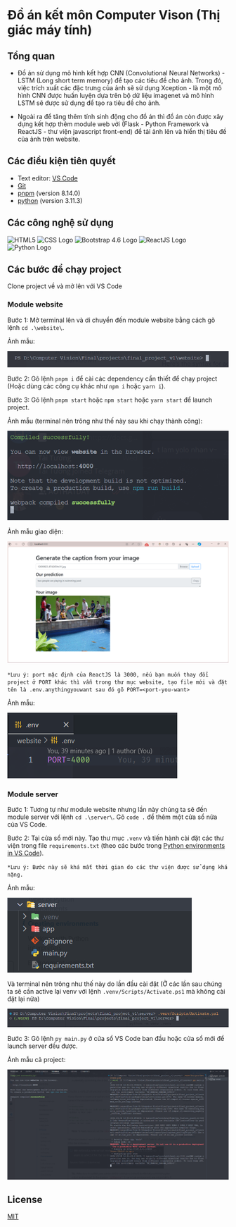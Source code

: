 # Đồ án kết môn Computer Vison (Thị giác máy tính)

## Tổng quan

- Đồ án sử dụng mô hình kết hợp CNN (Convolutional Neural Networks) - LSTM (Long short term memory) để tạo các tiêu đề cho ảnh. Trong đó, việc trích xuất các đặc trưng của ảnh sẽ sử dụng Xception - là một mô hình CNN được huấn luyện dựa trên bộ dữ liệu imagenet và mô hình LSTM sẽ được sử dụng để tạo ra tiêu đề cho ảnh.

- Ngoài ra để tăng thêm tính sinh động cho đồ án thì đồ án còn được xây dựng kết hợp thêm module web với (Flask - Python Framework và ReactJS - thư viện javascript front-end) để tải ảnh lên và hiển thị tiêu đề của ảnh trên website.

## Các điều kiện tiên quyết

- Text editor: [VS Code](https://www.google.com/url?sa=t&rct=j&q=&esrc=s&source=web&cd=&cad=rja&uact=8&ved=2ahUKEwii6J-yn7yDAxWe0KACHZeJCJoQFnoECBAQAQ&url=https%3A%2F%2Fcode.visualstudio.com%2Fdownload&usg=AOvVaw11fc5fOXYIyxQh75jYLjXg&opi=89978449)
- [Git](https://www.google.com/url?sa=t&rct=j&q=&esrc=s&source=web&cd=&cad=rja&uact=8&ved=2ahUKEwjCydKUn7yDAxVW-TgGHXH5ClAQFnoECAoQAQ&url=https%3A%2F%2Fgit-scm.com%2F&usg=AOvVaw1lFNWgbWf8FsbaoU4AOPBr&opi=89978449)
- [pnpm](https://pnpm.io/installation) (version 8.14.0)
- [python](https://www.python.org/downloads/) (version 3.11.3)

## Các công nghệ sử dụng

![HTML5](https://img.shields.io/badge/HTML5-%23E34F26.svg?&style=for-the-badge&logo=html5&logoColor=white)
![CSS Logo](https://img.shields.io/badge/css-1572b6?style=for-the-badge&logo=css3&logoColor=ffffff)
![Bootstrap 4.6 Logo](https://img.shields.io/badge/Bootstrap%204.6-%237952B3.svg?&style=for-the-badge&logo=bootstrap&logoColor=white)
![ReactJS Logo](https://img.shields.io/badge/ReactJS-%2361DAFB.svg?&style=for-the-badge&logo=reactjs&logoColor=white)
![Python Logo](https://img.shields.io/badge/Python-%233776AB.svg?&style=for-the-badge&logo=python&logoColor=white)

## Các bước để chạy project

Clone project về và mở lên với VS Code

### Module website

Bước 1: Mở terminal lên và di chuyển đến module website bằng cách gõ lệnh `cd .\website\`.

Ảnh mẫu:

![Alt text](/resources/image.png)

Bước 2: Gõ lệnh `pnpm i` để cài các dependency cần thiết để chạy project (Hoặc dùng các công cụ khác như `npm i` hoặc `yarn i`).

Bước 3: Gõ lệnh `pnpm start` hoặc `npm start` hoặc `yarn start` để launch project.

Ảnh mẫu (terminal nên trông như thế này sau khi chạy thành công):

![Alt text](/resources/image-1.png)

Ảnh mẫu giao diện:

![Alt text](/resources/image-2.png)

`*Lưu ý: port mặc định của ReactJS là 3000, nếu bạn muốn thay đổi project ở PORT khác thì vẫn trong thư mục website, tạo file mới và đặt tên là .env.anythingyouwant sau đó gõ PORT=<port-you-want>`

Ảnh mẫu:

![Alt text](/resources/image-3.png)

### Module server

Bước 1: Tương tự như module website nhưng lần này chúng ta sẽ đến module server với lệnh `cd .\server\`. Gõ `code .` để thêm một cửa sổ nữa của VS Code.

Bước 2: Tại cửa sổ mới này. Tạo thư mục `.venv` và tiến hành cài đặt các thư viện trong file `requirements.txt` (theo các bước trong [Python environments in VS Code](https://code.visualstudio.com/docs/python/environments)).

`*Lưu ý: Bước này sẽ khá mất thời gian do các thư viện được sử dụng khá nặng.`

Ảnh mẫu:

![Alt text](/resources/image-4.png)

Và terminal nên trông như thế này do lần đầu cài đặt (Ở các lần sau chúng ta sẽ cần active lại venv với lệnh `.venv/Scripts/Activate.ps1` mà không cài đặt lại nữa)

![Alt text](/resources/image-5.png)

Bước 3: Gõ lệnh `py main.py` ở cửa sổ VS Code ban đầu hoặc cửa sổ mới để launch server đều được.

Ảnh mẫu cả project:

![Alt text](/resources/image-6.png)

## License

[MIT](https://github.com/mrcaidev/hooks/tree/master/LICENSE)

